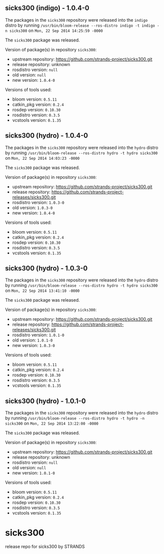 ## sicks300 (indigo) - 1.0.4-0

The packages in the `sicks300` repository were released into the `indigo` distro by running `/usr/bin/bloom-release --ros-distro indigo -t indigo -n sicks300` on `Mon, 22 Sep 2014 14:25:59 -0000`

The `sicks300` package was released.

Version of package(s) in repository `sicks300`:
- upstream repository: https://github.com/strands-project/sicks300.git
- release repository: unknown
- rosdistro version: `null`
- old version: `null`
- new version: `1.0.4-0`

Versions of tools used:
- bloom version: `0.5.11`
- catkin_pkg version: `0.2.4`
- rosdep version: `0.10.30`
- rosdistro version: `0.3.5`
- vcstools version: `0.1.35`


## sicks300 (hydro) - 1.0.4-0

The packages in the `sicks300` repository were released into the `hydro` distro by running `/usr/bin/bloom-release --ros-distro hydro -t hydro sicks300` on `Mon, 22 Sep 2014 14:03:23 -0000`

The `sicks300` package was released.

Version of package(s) in repository `sicks300`:
- upstream repository: https://github.com/strands-project/sicks300.git
- release repository: https://github.com/strands-project-releases/sicks300.git
- rosdistro version: `1.0.3-0`
- old version: `1.0.3-0`
- new version: `1.0.4-0`

Versions of tools used:
- bloom version: `0.5.11`
- catkin_pkg version: `0.2.4`
- rosdep version: `0.10.30`
- rosdistro version: `0.3.5`
- vcstools version: `0.1.35`


## sicks300 (hydro) - 1.0.3-0

The packages in the `sicks300` repository were released into the `hydro` distro by running `/usr/bin/bloom-release --ros-distro hydro -t hydro sicks300` on `Mon, 22 Sep 2014 13:41:10 -0000`

The `sicks300` package was released.

Version of package(s) in repository `sicks300`:
- upstream repository: https://github.com/strands-project/sicks300.git
- release repository: https://github.com/strands-project-releases/sicks300.git
- rosdistro version: `1.0.1-0`
- old version: `1.0.1-0`
- new version: `1.0.3-0`

Versions of tools used:
- bloom version: `0.5.11`
- catkin_pkg version: `0.2.4`
- rosdep version: `0.10.30`
- rosdistro version: `0.3.5`
- vcstools version: `0.1.35`


## sicks300 (hydro) - 1.0.1-0

The packages in the `sicks300` repository were released into the `hydro` distro by running `/usr/bin/bloom-release --ros-distro hydro -t hydro -n sicks300` on `Mon, 22 Sep 2014 13:22:00 -0000`

The `sicks300` package was released.

Version of package(s) in repository `sicks300`:
- upstream repository: https://github.com/strands-project/sicks300.git
- release repository: unknown
- rosdistro version: `null`
- old version: `null`
- new version: `1.0.1-0`

Versions of tools used:
- bloom version: `0.5.11`
- catkin_pkg version: `0.2.4`
- rosdep version: `0.10.30`
- rosdistro version: `0.3.5`
- vcstools version: `0.1.35`


sicks300
========

release repo for sicks300 by STRANDS
